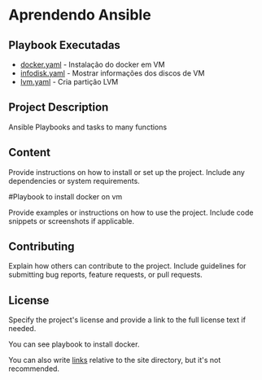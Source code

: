 # Aprendendo Ansible

## Playbook Executadas

- [docker.yaml](playbooks/docker.yaml) - Instalação do docker em VM
- [infodisk.yaml](playbooks/infodisk.yaml) - Mostrar informações dos discos de VM
- [lvm.yaml](playbooks/lvm.yaml) - Cria partição LVM

## Project Description

Ansible Playbooks and tasks to many functions

## Content

Provide instructions on how to install or set up the project. Include any dependencies or system requirements.

#Playbook to install docker on vm

Provide examples or instructions on how to use the project. Include code snippets or screenshots if applicable.

## Contributing

Explain how others can contribute to the project. Include guidelines for submitting bug reports, feature requests, or pull requests.

## License

Specify the project's license and provide a link to the full license text if needed.

You can see  playbook to install docker.

You can also write [links](/docs/otherFolder/doc4.mdx) relative to the site directory, but it's not recommended.

